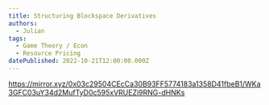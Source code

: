 ```yaml
---
title: Structuring Blockspace Derivatives
authors:
  - Julian
tags:
  - Game Theory / Econ
  - Resource Pricing
datePublished: 2022-10-21T12:00:00.000Z
---
```


<https://mirror.xyz/0x03c29504CEcCa30B93FF5774183a1358D41fbeB1/WKa3GFC03uY34d2MufTyD0c595xVRUEZi9RNG-dHNKs>
